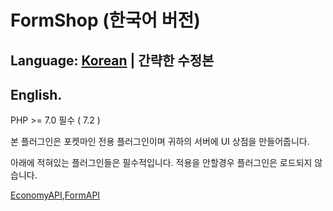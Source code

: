# FormShop (한국어 버전)

## Language: [Korean](#KOR) | 간략한 수정본
<a name="KOR"></a>

## English.

PHP >= 7.0 필수 ( 7.2 )

본 플러그인은 포켓마인 전용 플러그인이며 귀하의 서버에 UI 상점을 만들어줍니다.

아래에 적혀있는 플러그인들은 필수적입니다.
적용을 안할경우 플러그인은 로드되지 않습니다.

[EconomyAPI](https://github.com/onebone/EconomyS),[FormAPI](https://github.com/jojoe77777/FormAPI)


